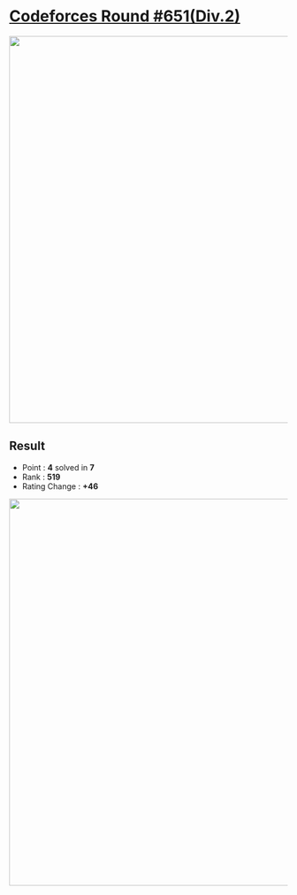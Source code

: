 # [Codeforces Round #651(Div.2)](https://codeforces.com/contest/1370)

<img src="https://github.com/Weaasel/PS_algorithm/blob/master/Codeforces/Round%20%23651(Div.2)/_Codeforces_Round651_Div2_probs.png?raw=true" width="700">

  
## Result
  * Point : **4** solved in **7**
  * Rank : **519**
  * Rating Change : **+46**

<img src="https://github.com/Weaasel/PS_algorithm/blob/master/Codeforces/Round%20%23651(Div.2)/_Codeforces_Round651_Div2.png?raw=true" width="700">
